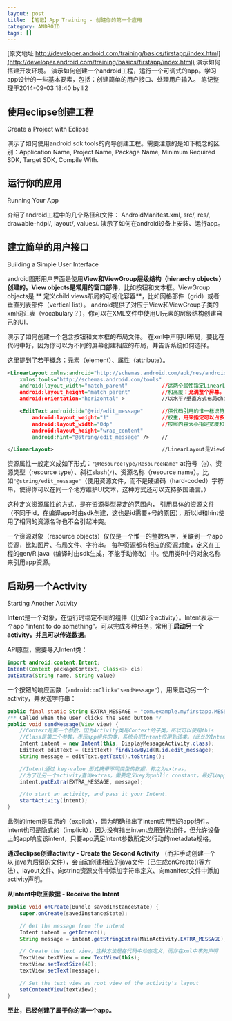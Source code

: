```yaml
---
layout: post
title: 【笔记】App Training - 创建你的第一个应用
category: ANDROID
tags: []
---
```

 
[原文地址 http://developer.android.com/training/basics/firstapp/index.html](http://developer.android.com/training/basics/firstapp/index.html)
演示如何搭建开发环境。
演示如何创建一个android工程，运行一个可调式的app。学习app设计的一些基本要素，包括：创建简单的用户接口、处理用户输入。
笔记整理于2014-09-03 18:40 by li2

<!-- more -->

## 使用eclipse创建工程
Create a Project with Eclipse
 
演示了如何使用android sdk tools的向导创建工程。需要注意的是如下概念的区别：Application Name, Project Name, Package Name, Minimum Required SDK, Target SDK, Compile With.

## 运行你的应用
Running Your App
 
介绍了android工程中的几个路径和文件： AndroidManifest.xml, src/, res/, drawable-hdpi/, layout/, values/.
演示了如何在android设备上安装、运行app。

## 建立简单的用户接口
Building a Simple User Interface
 
android图形用户界面是使用**View和ViewGroup层级结构（hierarchy objects）**创建的。View objects是常用的**窗口部件**，比如按钮和文本框。ViewGroup objects是 ** 定义child views布局的可视化容器**，比如网格部件（grid）或者垂直列表部件（vertical list）。
android提供了对应于View和ViewGroup子类的xml词汇表（vocabulary？），你可以在XML文件中使用UI元素的层级结构创建自己的UI。
 
演示了如何创建一个包含按钮和文本框的布局文件。
在xml中声明UI布局，要比在代码中好，因为你可以为不同的屏幕创建相应的布局，并告诉系统如何选择。
 
这里提到了若干概念：元素（element）、属性（attribute）。

```xml
<LinearLayout xmlns:android="http://schemas.android.com/apk/res/android"
    xmlns:tools="http://schemas.android.com/tools"
    android:layout_width="match_parent"           //这两个属性指定LinearLayout的宽度
    android:layout_height="match_parent"          //和高度：充满整个屏幕。
    android:orientation="horizontal" >            //以水平/垂直方式布局child views。

    <EditText android:id="@+id/edit_message"      //供代码引用的惟一标识符，读改view，+号仅用于定义ID。
        android:layout_weight="1"                 //权重，用来指定可以占多大比例的的剩余空间。
        android:layout_width="0dp"                //按照内容大小指定宽度和高度。
        android:layout_height="wrap_content"
        android:hint="@string/edit_message" />    //

</LinearLayout>                                   //LinearLayout是ViewGroup的子类，是线性列表部件。
```
 
资源属性一般定义成如下形式：`"@ResourceType/ResourceName"`
at符号（`@`）、资源类型（resource type）、斜杠slash(`/`)、资源名称（resource name）。比如`"@string/edit_message"`（使用资源文件，而不是硬编码（hard-coded）字符串，使得你可以在同一个地方维护UI文本，这种方式还可以支持多国语言。）
 
这种定义资源属性的方式，是在资源类型界定的范围内， 引用具体的资源文件（不同于id，在编译app时由sdk创建，这也是id需要+号的原因），所以id和hint使用了相同的资源名称也不会引起冲突。
 
一个资源对象（resource objects）仅仅是一个惟一的整数名字，关联到一个app资源，比如图片、布局文件、字符串。
每种资源都有相应的资源对象，定义在工程的gen/R.java（编译时由sdk生成，不能手动修改）中。使用类R中的对象名称来引用app资源。


## 启动另一个Activity
Starting Another Activity
 
**Intent**是一个对象，在运行时绑定不同的组件（比如2个activity）。Intent表示一个app “intent to do something”。可以完成多种任务，常用于**启动另一个activity，并且可以传递数据**。
 
API原型，需要导入Intent类：

```java
import android.content.Intent;
Intent(Context packageContext, Class<?> cls)
putExtra(String name, String value)
```
 
一个按钮的响应函数（`android:onClick="sendMessage"`），用来启动另一个activity，并发送字符串：

```java 
public final static String EXTRA_MESSAGE = "com.example.myfirstapp.MESSAGE";        
/** Called when the user clicks the Send button */
public void sendMessage(View view) {
    //Context是第一个参数，因为Activity类是Context的子类，所以可以使用this
    //Class是第二个参数，表示app组件的类，系统会把Intent应用到该类。（此处的Intent是启动另一个activity）
    Intent intent = new Intent(this, DisplayMessageActivity.class);
    EditText editText = (EditText) findViewById(R.id.edit_message);
    String message = editText.getText().toString();

    //Intent通过 key-value 形式携带不同类型的数据，称之为extras，
    //为了让另一个activity查询extras，需要定义key为public constant，最好以app‘s package name作为前缀。
    intent.putExtra(EXTRA_MESSAGE, message);

    //to start an activity, and pass it your Intent.
    startActivity(intent);
}
```
 
此例的intent是显示的（explicit），因为明确指出了intent应用到的app组件。intent也可是隐式的（implicit），因为没有指出intent应用到的组件，但允许设备上的app响应该intent，只要app满足Intent参数所定义行动的metadata规格。
 
**通过eclipse创建activity - Create the Second Activity**
（而非手动创建一个以.java为后缀的文件），会自动创建相应的java文件（已生成onCreate()等方法）、layout文件、向string资源文件中添加字符串定义、向manifest文件中添加activity声明。
 
**从Intent中取回数据 - Receive the Intent**
 
```java 
public void onCreate(Bundle savedInstanceState) {
    super.onCreate(savedInstanceState);

    // Get the message from the intent
    Intent intent = getIntent();
    String message = intent.getStringExtra(MainActivity.EXTRA_MESSAGE);

    // Create the text view，这种方法是在代码中动态定义，而非在xml中事先声明
    TextView textView = new TextView(this);
    textView.setTextSize(40);
    textView.setText(message);

    // Set the text view as root view of the activity's layout
    setContentView(textView);
}
```

**至此，已经创建了属于你的第一个app。**
